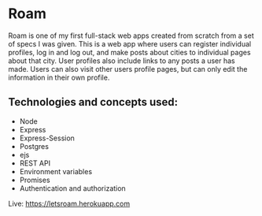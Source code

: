 # Roam

Roam is one of my first full-stack web apps created from scratch from a set of specs I was given. This is a web app where users can register individual profiles, log in and log out, and make posts about cities to individual pages about that city. User profiles also include links to any posts a user has made. Users can also visit other users profile pages, but can only edit the information in their own profile.

## Technologies and concepts used:

- Node
- Express
- Express-Session
- Postgres
- ejs
- REST API
- Environment variables
- Promises
- Authentication and authorization

Live: https://letsroam.herokuapp.com
